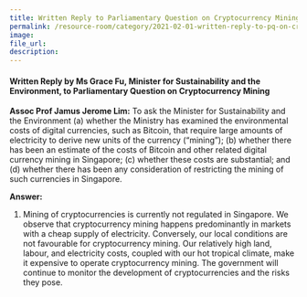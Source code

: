 ```yaml
---  
title: Written Reply to Parliamentary Question on Cryptocurrency Mining by Ms Grace Fu, Minister for Sustainability and the Environment
permalink: /resource-room/category/2021-02-01-written-reply-to-pq-on-cryptocurrency-mining/
image:  
file_url:  
description:  
---  
```


#### Written Reply by Ms Grace Fu, Minister for Sustainability and the Environment, to Parliamentary Question on Cryptocurrency Mining

**Assoc Prof Jamus Jerome Lim:** To ask the Minister for Sustainability and the Environment (a) whether the Ministry has examined the environmental costs of digital currencies, such as Bitcoin, that require large amounts of electricity to derive new units of the currency (“mining”); (b) whether there has been an estimate of the costs of Bitcoin and other related digital currency mining in Singapore; (c) whether these costs are substantial; and (d) whether there has been any consideration of restricting the mining of such currencies in Singapore.

**Answer:**

1. Mining of cryptocurrencies is currently not regulated in Singapore. We observe that cryptocurrency mining happens predominantly in markets with a cheap supply of electricity. Conversely, our local conditions are not favourable for cryptocurrency mining. Our relatively high land, labour, and electricity costs, coupled with our hot tropical climate, make it expensive to operate cryptocurrency mining. The government will continue to monitor the development of cryptocurrencies and the risks they pose.   
